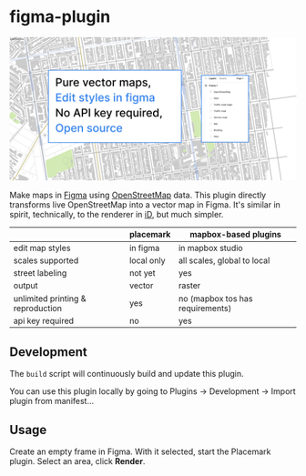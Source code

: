 # figma-plugin

![Figma plugin preview](./splash.png)

Make maps in [Figma](https://www.figma.com/) using [OpenStreetMap](https://www.openstreetmap.org/)
data. This plugin directly transforms live OpenStreetMap into a vector map in Figma.
It's similar in spirit, technically, to the renderer in [iD](https://github.com/openstreetmap/iD),
but much simpler.

|                                   | **placemark** | **mapbox-based plugins**         |
|-----------------------------------|---------------|----------------------------------|
| edit map styles                   | in figma      | in mapbox studio                 |
| scales supported                  | local only    | all scales, global to local      |
| street labeling                   | not yet       | yes                              |
| output                            | vector        | raster                           |
| unlimited printing & reproduction | yes           | no (mapbox tos has requirements) |
| api key required                  | no            | yes                              |

## Development

The `build` script will continuously build and update this plugin.

You can use this plugin locally by going
to Plugins → Development → Import plugin from manifest…

## Usage

Create an empty frame in Figma. With it selected, start the Placemark plugin.
Select an area, click **Render**.
